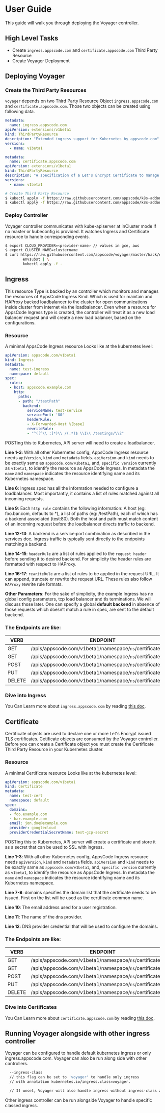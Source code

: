 # User Guide
This guide will walk you through deploying the Voyager controller.

## High Level Tasks
* Create `ingress.appscode.com` and `certificate.appscode.com` Third Party Resource
* Create Voyager Deployment

## Deploying Voyager

### Create the Third Party Resources
`voyager` depends on two Third Party Resource Object `ingress.appscode.com` and `certificate.appscode.com`. Those two objects
can be created using following data.

```yaml
metadata:
  name: ingress.appscode.com
apiVersion: extensions/v1beta1
kind: ThirdPartyResource
description: "Extended ingress support for Kubernetes by appscode.com"
versions:
  - name: v1beta1
```

```yaml
metadata:
  name: certificate.appscode.com
apiVersion: extensions/v1beta1
kind: ThirdPartyResource
description: "A specification of a Let's Encrypt Certificate to manage."
versions:
  - name: v1beta1
```

```sh
# Create Third Party Resource
$ kubectl apply -f https://raw.githubusercontent.com/appscode/k8s-addons/master/api/extensions/ingress.yaml
$ kubectl apply -f https://raw.githubusercontent.com/appscode/k8s-addons/master/api/extensions/certificate.yaml
```


### Deploy Controller
Voyager controller communicates with kube-apiserver at inCluster mode if no master or kubeconfig is provided. It watches Ingress and Certificate resource
to handle corresponding events.

```sh
$ export CLOUD_PROVIDER=<provider-name> // values in gce, aws
$ export CLUSTER_NAME=clustername
$ curl https://raw.githubusercontent.com/appscode/voyager/master/hack/deploy/deployments.yaml | \
        envsubst | \
        kubectl apply -f -
```

## Ingress
This resource Type is backed by an controller which monitors and manages the resources of AppsCode Ingress Kind. Which is used for maintain and HAProxy backed loadbalancer to the cluster for open communications inside cluster from internet via the loadbalancer.
Even when a resource for AppsCode Ingress type is created, the controller will treat it as a new load balancer request and will create a new load balancer, based on the configurations.

### Resource
A minimal AppsCode Ingress resource Looks like at the kubernetes level:

```yaml
apiVersion: appscode.com/v1beta1
kind: Ingress
metadata:
  name: test-ingress
  namespace: default
spec:
  rules:
  - host: appscode.example.com
    http:
      paths:
      - path: "/testPath"
        backend:
          serviceName: test-service
          servicePort: '80'
          headerRule:
          - X-Forwarded-Host %[base]
          rewriteRule:
          - "^([^\\ :]*)\\ /(.*)$ \\1\\ /testings/\\2"
```

POSTing this to Kubernetes, API server will need to create a loadbalancer.

**Line 1-3**: With all other Kubernetes config, AppsCode Ingress resource needs `apiVersion`, `kind` and `metadata` fields.
`apiVersion` and `kind` needs to be exactly same as `appscode.com/v1beta1`, and, `specific version` currently as `v1beta1`, to identify the resource
as AppsCode Ingress. In metadata the `name` and `namespace` indicates the resource identifying name and its Kubernetes namespace.


**Line 6**: Ingress spec has all the information needed to configure a loadbalancer. Most importantly, it contains
a list of rules matched against all incoming requests.

**Line 9**: Each `http rule` contains the following information: A host (eg: foo.bar.com, defaults to *), a
list of paths (eg: /testPath), each of which has a backend associated (test:80). Both the host and path must
match content of an incoming request before the loadbalancer directs traffic to backend.

**Line 12-13**: A backend is a service:port combination as described in the services doc. Ingress traffic is
typically sent directly to the endpoints matching a backend.

**Line 14-15**: `headerRule` are a list of rules applied to the `request header` before sending it to desired backend. For simplicity the header rules are formatted with respect to HAProxy.

**Line 16-17**: `rewriteRule` are a list of rules to be applied in the request URL. It can append, truncate or rewrite
the request URL. These rules also follow `HAProxy` rewrite rule formats.

**Other Parameters**: For the sake of simplicity, the example Ingress has no global config parameters,
tcp load balancer and tls terminations. We will discuss those later. One can specify a global **default backend**
in absence of those requests which doesn’t match a rule in spec, are sent to the default backend.

### The Endpoints are like:

|  VERB   |                     ENDPOINT                                | ACTION | BODY
|---------|-------------------------------------------------------------|--------|-------
|  GET    | /apis/appscode.com/v1beta1/namespace/`ns`/certificates          | LIST   | nil
|  GET    | /apis/appscode.com/v1beta1/namespace/`ns`/certificates/`name`   | GET    | nil
|  POST   | /apis/appscode.com/v1beta1/namespace/`ns`/certificates          | CREATE | JSON
|  PUT    | /apis/appscode.com/v1beta1/namespace/`ns`/certificates/`name`   | UPDATE | JSON
|  DELETE | /apis/appscode.com/v1beta1/namespace/`ns`/certificates/`name`   | DELETE | nil

### Dive into Ingress
You Can Learn more about `ingress.appscode.com` by reading [this doc](component/ingress/README.md).


## Certificate
Certificate objects are used to declare one or more Let's Encrypt issued TLS certificates. Cetificate objects are consumed by the Voyager controller.
Before you can create a Certificate object you must create the Certificate Third Party Resource in your Kubernetes cluster.

### Resource
A minimal Certificate resource Looks like at the kubernetes level:

```yaml
apiVersion: appscode.com/v1beta1
kind: Certificate
metadata:
  name: test-cert
  namespace: default
spec:
  domains:
  - foo.example.com
  - bar.example.com
  email: jon.doe@example.com
  provider: googlecloud
  providerCredentialSecretName: test-gcp-secret
```

POSTing this to Kubernetes, API server will create a certificate and store it as a secret that can be used to SSL with ingress.

**Line 1-3**: With all other Kubernetes config, AppsCode Ingress resource needs `apiVersion`, `kind` and `metadata` fields.
`apiVersion` and `kind` needs to be exactly same as `appscode.com/v1beta1`, and, `specific version` currently as `v1beta1`, to identify the resource
as AppsCode Ingress. In metadata the `name` and `namespace` indicates the resource identifying name and its Kubernetes namespace.

**Line 7-9**: domains specifies the domain list that the certificate needs to be issued. First on the list will be used as the
certificate common name.

**Line 10**: The email address used for a user registration.

**Line 11**: The name of the dns provider.

**Line 12**: DNS provider credential that will be used to configure the domains.

### The Endpoints are like:

|  VERB   |                     ENDPOINT                                    | ACTION | BODY
|---------|-----------------------------------------------------------------|--------|-------
|  GET    | /apis/appscode.com/v1beta1/namespace/`ns`/certificates          | LIST   | nil
|  GET    | /apis/appscode.com/v1beta1/namespace/`ns`/certificates/`name`   | GET    | nil
|  POST   | /apis/appscode.com/v1beta1/namespace/`ns`/certificates          | CREATE | JSON
|  PUT    | /apis/appscode.com/v1beta1/namespace/`ns`/certificates/`name`   | UPDATE | JSON
|  DELETE | /apis/appscode.com/v1beta1/namespace/`ns`/certificates/`name`   | DELETE | nil

### Dive into Certificates
You Can Learn more about `certificate.appscode.com` by reading [this doc](component/certificate/README.md).


## Running Voyager alongside with other ingress controller
Voyager can be configured to handle default kubernetes ingress or only ingress.appscode.com. Voyager can also be run
along side with other controllers.

```sh
  --ingress-class
  // this flag can be set to 'voyager' to handle only ingress
  // with annotation kubernetes.io/ingress.class=voyager.

  // If unset, Voyager will also handle ingress without ingress-class annotation.
```
Other ingress controller can be run alongside Voyager to handle specific classed ingress.
